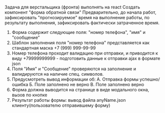 Задача для верстальщика (фронта) выполнять на react
Создать компонент "форма обратной связи"
Предварительно, до начала работ, зафиксировать "прогнозируемое" время на выполнение работы, по результату выполнения, зафиксировать фактически затраченное время.
1. Форма содержит следующие поля: "номер телефона", "имя" и "сообщение"
2. Шаблон заполнения поля "номер телефона" представляется как стандартная маска +7 (999) 999-99-99
3. Номер телефона проходит валидацию при отправки, и приводится к виду +79999999999  - подготовить данные к отправки ajax в формате json
4. Поля "Имя" и "Сообщение" проверяются на заполнение и валидируются на наличие спец. символов.
5. Предусмотреть вывод информации об:
А. Отправка формы успешно/ошибка
Б. Поле заполнено не верно
В. Поле заполнено верно
6. Форма должна выводится на странице в виде модального окна, вызов по кнопке
7. Результат работы формы: вывод файла anyName.json клиенту(пользователю отправившему форму)